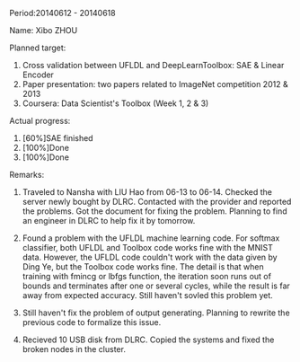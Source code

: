 Period:20140612 - 20140618

Name: Xibo ZHOU

Planned target:
1. Cross validation between UFLDL and DeepLearnToolbox: SAE & Linear Encoder
2. Paper presentation: two papers related to ImageNet competition 2012 & 2013
3. Coursera: Data Scientist's Toolbox (Week 1, 2 & 3)

Actual progress:
1. [60%]SAE finished
2. [100%]Done
3. [100%]Done

Remarks:
1. Traveled to Nansha with LIU Hao from 06-13 to 06-14. Checked the server newly bought by DLRC. Contacted with the provider and reported the problems. Got the document for fixing the problem. Planning to find an engineer in DLRC to help fix it by tomorrow.

2. Found a problem with the UFLDL machine learning code. For softmax classifier, both UFLDL and Toolbox code works fine with the MNIST data. However, the UFLDL code couldn't work with the data given by Ding Ye, but the Toolbox code works fine. The detail is that when training with fmincg or lbfgs function, the iteration soon runs out of bounds and terminates after one or several cycles, while the result is far away from expected accuracy. Still haven't sovled this problem yet.

3. Still haven't fix the problem of output generating. Planning to rewrite the previous code to formalize this issue.

4. Recieved 10 USB disk from DLRC. Copied the systems and fixed the broken nodes in the cluster.